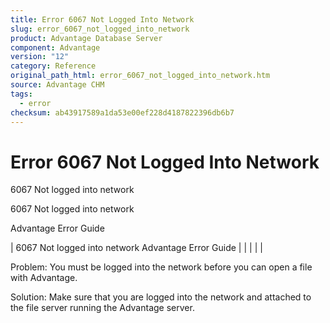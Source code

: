 ```yaml
---
title: Error 6067 Not Logged Into Network
slug: error_6067_not_logged_into_network
product: Advantage Database Server
component: Advantage
version: "12"
category: Reference
original_path_html: error_6067_not_logged_into_network.htm
source: Advantage CHM
tags:
  - error
checksum: ab43917589a1da53e00ef228d4187822396db6b7
---
```


# Error 6067 Not Logged Into Network

6067 Not logged into network

6067 Not logged into network

Advantage Error Guide

| 6067 Not logged into network  Advantage Error Guide |  |  |  |  |

Problem: You must be logged into the network before you can open a file with Advantage.

Solution: Make sure that you are logged into the network and attached to the file server running the Advantage server.
